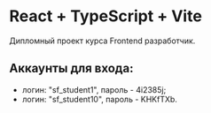 # React + TypeScript + Vite

Дипломный проект курса Frontend разработчик.

## Аккаунты для входа:

- логин: "sf_student1", пароль - 4i2385j;
- логин: "sf_student10", пароль - KHKfTXb.
